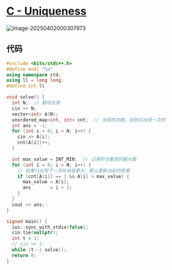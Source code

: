 # [**C - Uniqueness**](https://atcoder.jp/contests/abc398/tasks/abc398_c)

![image-20250402000307973](https://gitee.com/chen-houchao/images/raw/master/202504020003091.png)

## 代码

```cpp
#include <bits/stdc++.h>
#define endl "\n"
using namespace std;
using ll = long long;
#define int ll

void solve() {
  int N;  // 数组长度
  cin >> N;
  vector<int> A(N);
  unordered_map<int, int> cnt;  // 出现的次数，找到只出现一次的
  int ans = -1;
  for (int i = 0; i < N; i++) {
    cin >> A[i];
    cnt[A[i]]++;
  }

  int max_value = INT_MIN;  // 记录符合要求的最大数
  for (int i = 0; i < N; i++) {
    // 如果只出现了一次并且值更大，那么更新当前的答案
    if (cnt[A[i]] == 1 && A[i] > max_value) {
      max_value = A[i];
      ans       = i + 1;
    }
  }
  cout << ans;
}

signed main() {
  ios::sync_with_stdio(false);
  cin.tie(nullptr);
  int t = 1;
  // cin >> t;
  while (t--) solve();
  return 0;
}
```


